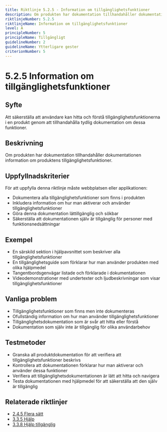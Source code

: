 ```yaml
---
title: Riktlinje 5.2.5 - Information om tillgänglighetsfunktioner
description: Om produkten har dokumentation tillhandahåller dokumentationen information om produktens tillgänglighetsfunktioner.
riktlinjeNumber: 5.2.5
riktlinjeName: Information om tillgänglighetsfunktioner
level: A
principleNumber: 5
principleName: Tillgängligt
guidelineNumber: 2
guidelineName: Ytterligare gester
criterionNumber: 5
---
```


# 5.2.5 Information om tillgänglighetsfunktioner

## Syfte

Att säkerställa att användare kan hitta och förstå tillgänglighetsfunktionerna i en produkt genom att tillhandahålla tydlig dokumentation om dessa funktioner.

## Beskrivning

Om produkten har dokumentation tillhandahåller dokumentationen information om produktens tillgänglighetsfunktioner.

## Uppfyllnadskriterier

För att uppfylla denna riktlinje måste webbplatsen eller applikationen:

- Dokumentera alla tillgänglighetsfunktioner som finns i produkten
- Inkludera information om hur man aktiverar och använder tillgänglighetsfunktioner
- Göra denna dokumentation lättillgänglig och sökbar
- Säkerställa att dokumentationen själv är tillgänglig för personer med funktionsnedsättningar

## Exempel

- En särskild sektion i hjälpavsnittet som beskriver alla tillgänglighetsfunktioner
- En tillgänglighetsguide som förklarar hur man använder produkten med olika hjälpmedel
- Tangentbordsgenvägar listade och förklarade i dokumentationen
- Videodemonstrationer med undertexter och ljudbeskrivningar som visar tillgänglighetsfunktioner

## Vanliga problem

- Tillgänglighetsfunktioner som finns men inte dokumenteras
- Ofullständig information om hur man använder tillgänglighetsfunktioner
- Tillgänglighetsdokumentation som är svår att hitta eller förstå
- Dokumentation som själv inte är tillgänglig för olika användarbehov

## Testmetoder

- Granska all produktdokumentation för att verifiera att tillgänglighetsfunktioner beskrivs
- Kontrollera att dokumentationen förklarar hur man aktiverar och använder dessa funktioner
- Verifiera att tillgänglighetsdokumentationen är lätt att hitta och navigera
- Testa dokumentationen med hjälpmedel för att säkerställa att den själv är tillgänglig

## Relaterade riktlinjer

- [2.4.5 Flera sätt](/wcag/2/4/5/flera-satt)
- [3.3.5 Hjälp](/wcag/3/3/5/hjalp)
- [3.3.8 Hjälp tillgänglig](/wcag/3/3/8/hjalp-tillganglig)
